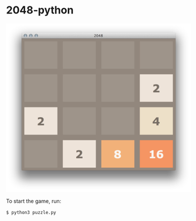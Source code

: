 2048-python
===========

![screenshot](img/screenshot.png)

To start the game, run:
    
    $ python3 puzzle.py
